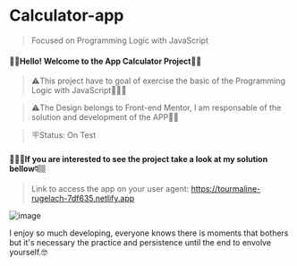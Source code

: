 # Calculator-app
> Focused on Programming Logic with JavaScript

#### 💁‍♂️Hello! Welcome to the App Calculator Project👋👋

> ⚠️This project have to goal of exercise the basic of the Programming Logic with JavaScript👨🏻‍💻

> ⚠️The Design belongs to Front-end Mentor, I am responsable of the solution and development of the APP🙎‍♂️

> 🪧Status: On Test

#### 💁🏻‍♂️If you are interested to see the project take a look at my solution bellow👇🏼

> Link to access the app on your user agent: https://tourmaline-rugelach-7df635.netlify.app

![image](https://user-images.githubusercontent.com/105549520/225448332-3f028a6c-e994-4730-ab46-730bca85c8e1.png)

I enjoy so much developing, everyone knows there is moments that bothers but it's necessary the practice and persistence until the end to envolve yourself.🤓
